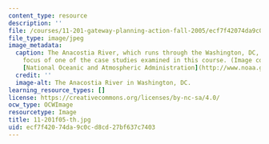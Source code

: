 ```yaml
---
content_type: resource
description: ''
file: /courses/11-201-gateway-planning-action-fall-2005/ecf7f42074da9c0cd8cd27bf637c7403_11-201f05-th.jpg
file_type: image/jpeg
image_metadata:
  caption: The Anacostia River, which runs through the Washington, DC, area is the
    focus of one of the case studies examined in this course. (Image courtesy of the
    [National Oceanic and Atmospheric Administration](http://www.noaa.gov/).)
  credit: ''
  image-alt: The Anacostia River in Washington, DC.
learning_resource_types: []
license: https://creativecommons.org/licenses/by-nc-sa/4.0/
ocw_type: OCWImage
resourcetype: Image
title: 11-201f05-th.jpg
uid: ecf7f420-74da-9c0c-d8cd-27bf637c7403
---
```

